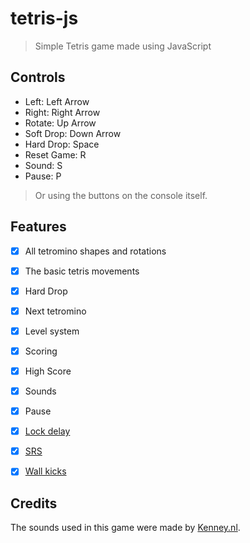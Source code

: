 # tetris-js

> Simple Tetris game made using JavaScript

## Controls
- Left: Left Arrow
- Right: Right Arrow
- Rotate: Up Arrow
- Soft Drop: Down Arrow
- Hard Drop: Space
- Reset Game: R
- Sound: S
- Pause: P

>Or using the buttons on the console itself.

## Features
- [x] All tetromino shapes and rotations
- [x] The basic tetris movements
- [x] Hard Drop
- [x] Next tetromino
- [x] Level system
- [x] Scoring
- [x] High Score
- [x] Sounds
- [x] Pause
- [x] [Lock delay](https://strategywiki.org/wiki/Tetris/Features#Lock_delay)
- [x] [SRS](https://strategywiki.org/wiki/Tetris/Rotation_systems#Super_rotation_system)
- [x] [Wall kicks](https://strategywiki.org/wiki/Tetris/Rotation_systems#Wall_kicks)


## Credits
The sounds used in this game were made by [Kenney.nl](https://kenney.nl/).